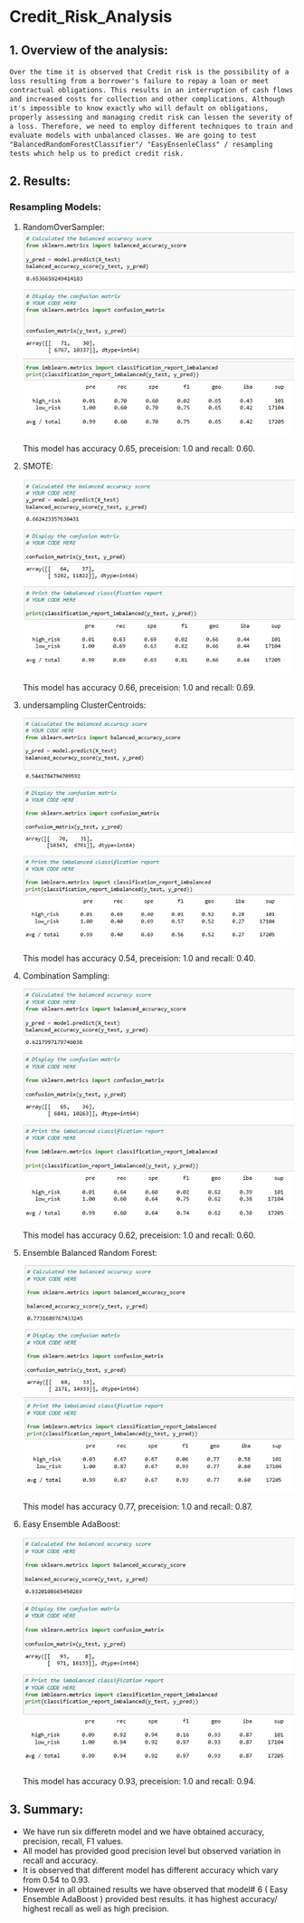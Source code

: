 # Credit_Risk_Analysis

## 1. Overview of the analysis:
    Over the time it is observed that Credit risk is the possibility of a loss resulting from a borrower's failure to repay a loan or meet contractual obligations. This results in an interruption of cash flows and increased costs for collection and other complications. Although it's impossible to know exactly who will default on obligations, properly assessing and managing credit risk can lessen the severity of a loss. Therefore, we need to employ different techniques to train and evaluate models with unbalanced classes. We are going to test "BalancedRandomForestClassifier"/ "EasyEnsenleClass" / resampling tests which help us to predict credit risk.

## 2. Results:

### Resampling Models:
1.  RandomOverSampler:
![resampling-random_oversampling](resampling-random_oversampling.png)

    This model has accuracy 0.65, preceision: 1.0 and recall: 0.60.

2. SMOTE:

    ![resampling-SMOTE-oversampling](resampling-SMOTE-oversampling.png)

    This model has accuracy 0.66, preceision: 1.0 and recall: 0.69.

3. undersampling ClusterCentroids:

    ![resampling-undersampling](resampling-undersampling.png)

    This model has accuracy 0.54, preceision: 1.0 and recall: 0.40.

4. Combination Sampling:

    ![resampling-combination_sampling](resampling-combination_sampling.png)

    This model has accuracy 0.62, preceision: 1.0 and recall: 0.60.

5. Ensemble Balanced Random Forest:

    ![ensemble_random_forest_classifier](ensemble_random_forest_classifier.png)

    This model has accuracy 0.77, preceision: 1.0 and recall: 0.87.

6. Easy Ensemble AdaBoost:

    ![ensemble_adaboost_classifier](ensemble_adaboost_classifier.png)

    This model has accuracy 0.93, preceision: 1.0 and recall: 0.94.


## 3. Summary:

   *  We have run six differetn model and we have obtained accuracy, precision, recall, F1 values. 
   * All model has provided good precision level but observed variation in recall and accuracy.
   * It is observed that different model has different accuracy which vary from 0.54 to 0.93. 
   * However in all obtained results we have observed that model# 6 ( Easy Ensemble AdaBoost ) provided best results. it has highest accuracy/ highest recall as well as high precision.





    